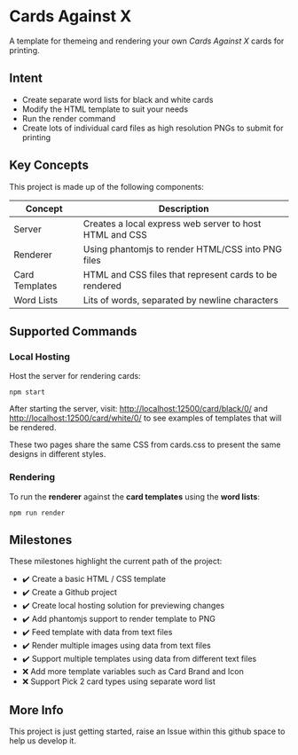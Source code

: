 # Cards Against X

A template for themeing and rendering your own _Cards Against X_ cards for printing.

## Intent

-   Create separate word lists for black and white cards
-   Modify the HTML template to suit your needs
-   Run the render command
-   Create lots of individual card files as high resolution PNGs to submit for printing

## Key Concepts

This project is made up of the following components:

| Concept        | Description                                             |
| -------------- | ------------------------------------------------------- |
| Server         | Creates a local express web server to host HTML and CSS |
| Renderer       | Using phantomjs to render HTML/CSS into PNG files       |
| Card Templates | HTML and CSS files that represent cards to be rendered  |
| Word Lists     | Lits of words, separated by newline characters          |

## Supported Commands

### Local Hosting

Host the server for rendering cards:

    npm start

After starting the server, visit: <http://localhost:12500/card/black/0/> and <http://localhost:12500/card/white/0/> to see examples of templates that will be rendered.

These two pages share the same CSS from cards.css to present the same designs in different styles.


### Rendering

To run the **renderer** against the **card templates** using the **word lists**:

    npm run render

## Milestones

These milestones highlight the current path of the project:

-   :heavy_check_mark: Create a basic HTML / CSS template
-   :heavy_check_mark: Create a Github project
-   :heavy_check_mark: Create local hosting solution for previewing changes
-   :heavy_check_mark: Add phantomjs support to render template to PNG
-   :heavy_check_mark: Feed template with data from text files
-   :heavy_check_mark: Render multiple images using data from text files
-   :heavy_check_mark: Support multiple templates using data from different text files
-   :x: Add more template variables such as Card Brand and Icon
-   :x: Support Pick 2 card types using separate word list

## More Info

This project is just getting started, raise an Issue within this github space to help us develop it.

